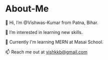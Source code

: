 # About-Me

👋 Hi, I’m @Vishwas-Kumar from Patna, Bihar. 

👀 I’m interested in learning new skills.

🌱 Currently I'm learning MERN at Masai School.  

📫 Reach me out at vishkkb@gmail.com
